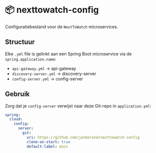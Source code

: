 # 📦 nexttowatch-config

Configuratiebestand voor de `NextToWatch` microservices.

## Structuur

Elke `.yml` file is gelinkt aan een Spring Boot microservice via de `spring.application.name`:

- `api-gateway.yml` → api-gateway
- `discovery-server.yml` → discovery-server
- `config-server.yml` → config-server

## Gebruik

Zorg dat je `config-server` verwijst naar deze Git-repo in `application.yml`:

```yaml
spring:
  cloud:
    config:
      server:
        git:
          uri: https://github.com/janberend/nexttowatch-config
          clone-on-start: true
          default-label: main
